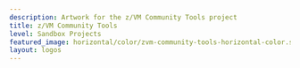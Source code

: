 ```yaml
---
description: Artwork for the z/VM Community Tools project
title: z/VM Community Tools
level: Sandbox Projects
featured_image: horizontal/color/zvm-community-tools-horizontal-color.svg
layout: logos
---
```


